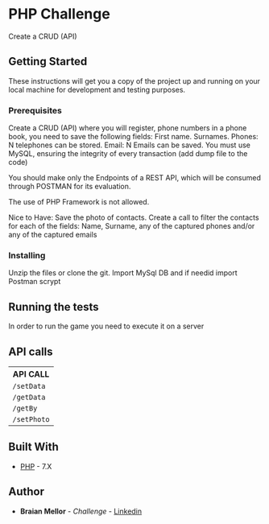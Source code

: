 # PHP Challenge

Create a CRUD (API)

## Getting Started

These instructions will get you a copy of the project up and running on your local machine for development and testing purposes. 

### Prerequisites

Create a CRUD (API) where you will register, phone numbers in a phone book, you need to save the following fields:
First name.
Surnames.
Phones: N telephones can be stored.
Email: N Emails can be saved.
You must use MySQL, ensuring the integrity of every transaction (add dump file to the code)

You should make only the Endpoints of a REST API, which will be consumed through POSTMAN for its evaluation.

The use of PHP Framework is not allowed.

Nice to Have:
Save the photo of contacts.
Create a call to filter the contacts for each of the fields: Name, Surname, any of the captured phones and/or any of the captured emails

### Installing

Unzip the files or clone the git. 
Import MySql DB and if needid import Postman scrypt

## Running the tests

In order to run the game you need to execute it on a server

## API calls


<table>
	<tr>
		<th>
			API CALL
		</th>
	</tr>
	<tr>
		<td>
			<code>/setData</code>
		</td>
	</tr>
	<tr>
		<td>
			<code>/getData</code>
		</td>
	</tr>
	<tr>
		<td>
			<code>/getBy</code>
		</td>
	</tr>
	<tr>
		<td>
			<code>/setPhoto</code>
		</td>
	</tr>
</table>



## Built With

* [PHP](https://www.php.net/) - 7.X

## Author

* **Braian Mellor** - *Challenge* - [Linkedin](https://www.linkedin.com/in/braian-mellor/)